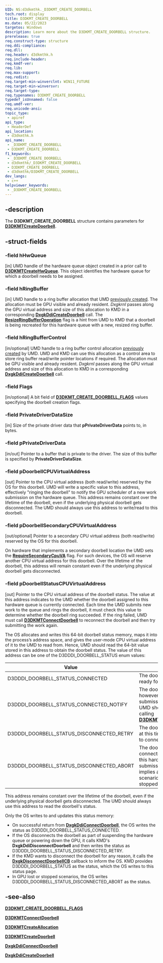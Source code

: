 ```yaml
---
UID: NS:d3dkmthk._D3DKMT_CREATE_DOORBELL
tech.root: display
title: D3DKMT_CREATE_DOORBELL
ms.date: 05/22/2023
targetos: Windows
description: Learn more about the D3DKMT_CREATE_DOORBELL structure.
prerelease: true
req.construct-type: structure
req.ddi-compliance: 
req.dll: 
req.header: d3dkmthk.h
req.include-header: 
req.kmdf-ver: 
req.lib: 
req.max-support: 
req.redist: 
req.target-min-winverclnt: WIN11_FUTURE
req.target-min-winversvr: 
req.target-type: 
req.typenames: D3DKMT_CREATE_DOORBELL
typedef_isUnnamed: false
req.umdf-ver: 
req.unicode-ansi: 
topic_type:
 - apiref
api_type:
 - HeaderDef
api_location:
 - d3dkmthk.h
api_name:
 - _D3DKMT_CREATE_DOORBELL
 - D3DKMT_CREATE_DOORBELL
f1_keywords:
 - _D3DKMT_CREATE_DOORBELL
 - d3dkmthk/_D3DKMT_CREATE_DOORBELL
 - D3DKMT_CREATE_DOORBELL
 - d3dkmthk/D3DKMT_CREATE_DOORBELL
dev_langs:
 - c++
helpviewer_keywords:
 - _D3DKMT_CREATE_DOORBELL
---
```


## -description

The **D3DKMT_CREATE_DOORBELL** structure contains parameters for [**D3DKMTCreateDoorbell**](nf-d3dkmthk-d3dkmtcreatedoorbell.md).

## -struct-fields

### -field hHwQueue

[in] UMD handle of the hardware queue object created in a prior call to [**D3DKMTCreateHwQueue**](nf-d3dkmthk-d3dkmtcreatehwqueue.md). This object identifies the hardware queue for which a doorbell needs to be assigned.

### -field hRingBuffer

[in] UMD handle to a ring buffer allocation that UMD [previously created](nf-d3dkmthk-d3dkmtcreateallocation.md). The allocation must be GPU visible and already resident. *Dxgkrnl* passes along the GPU virtual address and size of this allocation to KMD in a corresponding [**DxgkDdiCreateDoorbell**](../d3dkmddi/nc-d3dkmddi-dxgkddi_createdoorbell.md) call. The [**ResizeRingBufferOperation**](ns-d3dkmthk-d3dkmt_create_doorbell_flags.md) flag is a hint from UMD to KMD that a doorbell is being recreated for this hardware queue with a new, resized ring buffer.

### -field hRingBufferControl

[in/optional] UMD handle to a ring buffer control allocation [previously created](nf-d3dkmthk-d3dkmtcreateallocation.md) by UMD. UMD and KMD can use this allocation as a control area to store ring buffer read/write pointer locations if required. The allocation must be GPU visible and already resident. *Dxgkrnl* passes along the GPU virtual address and size of this allocation to KMD in a corresponding [**DxgkDdiCreateDoorbell**](../d3dkmddi/nc-d3dkmddi-dxgkddi_createdoorbell.md) call.

### -field Flags

[in/optional] A bit field of [**D3DKMT_CREATE_DOORBELL_FLAGS**](ns-d3dkmthk-d3dkmt_create_doorbell_flags.md) values specifying the doorbell creation flags.

### -field PrivateDriverDataSize

[in] Size of the private driver data that **pPrivateDriverData** points to, in bytes.

### -field pPrivateDriverData

[in/out] Pointer to a buffer that is private to the driver. The size of this buffer is specified by **PrivateDriverDataSize**.

### -field pDoorbellCPUVirtualAddress

[out] Pointer to the CPU virtual address (both read/write) reserved by the OS for this doorbell. UMD will write a specific value to this address, effectively "ringing the doorbell" to notify the GPU scheduler of a new work submission on the hardware queue. This address remains constant over the lifetime of the doorbell, even if the underlying physical doorbell gets disconnected. The UMD should always use this address to write/read to this doorbell.

### -field pDoorbellSecondaryCPUVirtualAddress

[out/optional] Pointer to a secondary CPU virtual address (both read/write) reserved by the OS for this doorbell.

On hardware that implements a secondary doorbell location the UMD sets the [**RequireSecondaryCpuVA**](ns-d3dkmthk-d3dkmt_create_doorbell_flags.md) flag. For such devices, the OS will reserve another CPU virtual address for this doorbell. Over the lifetime of the doorbell, this address will remain constant even if the underlying physical doorbell gets disconnected.

### -field pDoorbellStatusCPUVirtualAddress

[out] Pointer to the CPU virtual address of the doorbell status. The value at this address indicates to the UMD whether the doorbell assigned to this hardware queue is currently connected. Each time the UMD submits new work to the queue and rings the doorbell, it must check this value to determine whether the doorbell ring succeeded. If the ring failed, UMD must call [**D3DKMTConnectDoorbell**](nf-d3dkmthk-d3dkmtconnectdoorbell.md) to reconnect the doorbell and then try submitting the work again.

The OS allocates and writes this 64-bit doorbell status memory, maps it into the process’s address space, and gives the user-mode CPU virtual address of it to the UMD to read from. Hence, UMD should read the 64-bit value stored in this address to obtain the doorbell status. The value of this address can be one of the D3DDDI_DOORBELL_STATUS enum values:

| Value | Meaning |
| ----- | ------- |
| D3DDDI_DOORBELL_STATUS_CONNECTED          | The doorbell is connected and ready for work submission. |
| D3DDDI_DOORBELL_STATUS_CONNECTED_NOTIFY   | The doorbell is connected; however, after every new work submission and doorbell ring, UMD should notify KMD by calling [**D3DKMTNotifyWorkSubmission**](nf-d3dkmthk-d3dkmtnotifyworksubmission.md). |
| D3DDDI_DOORBELL_STATUS_DISCONNECTED_RETRY | The doorbell can't be connected at this time, but UMD should retry to connect it. |
| D3DDDI_DOORBELL_STATUS_DISCONNECTED_ABORT | The doorbell will not be connected and UMD can't use this hardware queue for work submission. This failure typically implies a nonrecoverable scenario such as a GPU reset or stopped adapter. |

This address remains constant over the lifetime of the doorbell, even if the underlying physical doorbell gets disconnected. The UMD should always use this address to read the doorbell's status.

Only the OS writes to and updates this status memory:

* On successful return from [**DxgkDdiConnectDoorbell**](../d3dkmddi/nc-d3dkmddi-dxgkddi_connectdoorbell.md), the OS writes the status as D3DDDI_DOORBELL_STATUS_CONNECTED.
* If the OS disconnects the doorbell as part of suspending the hardware queue or powering down the GPU, it calls KMD's **DxgkDdiDisconnectDoorbell** and then writes the status as D3DDDI_DOORBELL_STATUS_DISCONNECTED_RETRY.
* If the KMD wants to disconnect the doorbell for any reason, it calls the [**DxgkDisconnectDoorbellCB**](../d3dkmddi/nc-d3dkmddi-dxgkcb_disconnectdoorbell.md) callback to inform the OS. KMD provides D3DDDI_DOORBELL_STATUS as the status, which the OS writes to this status page.
* In GPU lost or stopped scenarios, the OS writes D3DDDI_DOORBELL_STATUS_DISCONNECTED_ABORT as the status.

## -see-also

[**D3DKMT_CREATE_DOORBELL_FLAGS**](ns-d3dkmthk-d3dkmt_create_doorbell_flags.md)

[**D3DKMTConnectDoorbell**](nf-d3dkmthk-d3dkmtconnectdoorbell.md)

[**D3DKMTCreateAllocation**](nf-d3dkmthk-d3dkmtcreateallocation.md)

[**D3DKMTCreateDoorbell**](nf-d3dkmthk-d3dkmtcreatedoorbell.md)

[**DxgkDdiConnectDoorbell**](../d3dkmddi/nc-d3dkmddi-dxgkddi_connectdoorbell.md)

[**DxgkDdiCreateDoorbell**](../d3dkmddi/nc-d3dkmddi-dxgkddi_createdoorbell.md)
